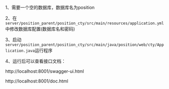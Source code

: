 1、需要一个空的数据库，数据库名为position

2、在 `server/position_parent/position_cty/src/main/resources/application.yml`中修改数据库配置(数据库名和密码)

3、启动`server/position_parent/position_cty/src/main/java/position/web/cty/Application.java`运行程序

4、运行后可以查看接口文档：

http://localhost:8001/swagger-ui.html

http://localhost:8001/doc.html